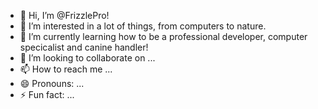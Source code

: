 - 👋 Hi, I’m @FrizzlePro!
- 👀 I’m interested in a lot of things, from computers to nature. 
- 🌱 I’m currently learning how to be a professional developer, computer specicalist and canine handler! 
- 💞️ I’m looking to collaborate on ...
- 📫 How to reach me ...
- 😄 Pronouns: ...
- ⚡ Fun fact: ...

<!---
FrizzlePro/FrizzlePro is a ✨ special ✨ repository because its `README.md` (this file) appears on your GitHub profile.
You can click the Preview link to take a look at your changes.
--->
